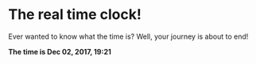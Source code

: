 # The real time clock!

Ever wanted to know what the time is? Well, your journey is about to end!

**The time is Dec 02, 2017, 19:21**